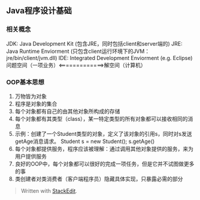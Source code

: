 ## Java程序设计基础

### 相关概念
JDK: Java Development Kit (包含JRE，同时包括client和server端的)
JRE: Java Runtime Enviorment (只包含client运行环境下的JVM：jre/bin/client/jvm.dll)
IDE: Integrated Development Enviorment (e.g. Eclipse)
问题空间（一项业务）<=============>解空间（计算机）

### OOP基本思想
1. 万物皆为对象
2. 程序是对象的集合
3. 每个对象都有自己的由其他对象所构成的存储
4. 每个对象都有其类型（class），某一特定类型的所有对象都可以接收相同的消息
5. 示例：创建了一个Student类型的对象，定义了该对象的引用s，同时对s发送getAge消息请求。 
    Student s = new Student();
    s.getAge()   
 6. 每个对象都提供服务，程序应该被理解：通过调用其他对象提供的服务，来为用户提供服务
 7. 良好的OOP中，每个对象都可以很好的完成一项任务，但是它并不试图做更多的事
 8. 类创建者对类消费者（客户端程序员）隐藏具体实现，只暴露必需的部分





> Written with [StackEdit](https://stackedit.io/).
<!--stackedit_data:
eyJoaXN0b3J5IjpbLTIwMDM1NTcxODEsNDE4ODQ2ODM1LDE3MT
U4MjQ0OTEsLTE2MTI0ODUxOTAsMTU3NzA3ODU0MSwtMTc5ODI1
OTg3NCw3MzMxOTczOTUsLTgyMTE5Nzk4MCwtMTIyNjUyOTk4M1
19
-->